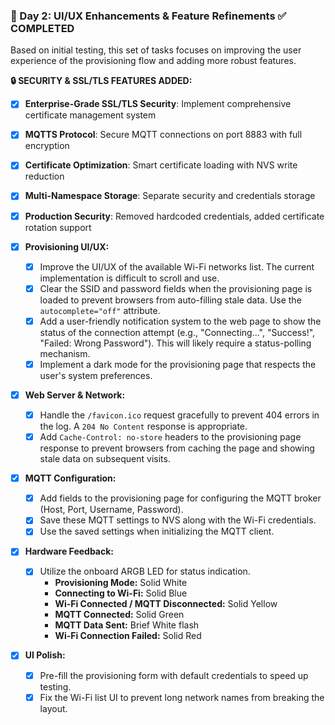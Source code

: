 ### 🚀 Day 2: UI/UX Enhancements & Feature Refinements ✅ COMPLETED

Based on initial testing, this set of tasks focuses on improving the user experience of the provisioning flow and adding more robust features.

**🔒 SECURITY & SSL/TLS FEATURES ADDED:**
*   [x] **Enterprise-Grade SSL/TLS Security**: Implement comprehensive certificate management system
*   [x] **MQTTS Protocol**: Secure MQTT connections on port 8883 with full encryption
*   [x] **Certificate Optimization**: Smart certificate loading with NVS write reduction
*   [x] **Multi-Namespace Storage**: Separate security and credentials storage
*   [x] **Production Security**: Removed hardcoded credentials, added certificate rotation support

*   [x] **Provisioning UI/UX:**
    *   [x] Improve the UI/UX of the available Wi-Fi networks list. The current implementation is difficult to scroll and use.
    *   [x] Clear the SSID and password fields when the provisioning page is loaded to prevent browsers from auto-filling stale data. Use the `autocomplete="off"` attribute.
    *   [x] Add a user-friendly notification system to the web page to show the status of the connection attempt (e.g., "Connecting...", "Success!", "Failed: Wrong Password"). This will likely require a status-polling mechanism.
    *   [x] Implement a dark mode for the provisioning page that respects the user's system preferences.

*   [x] **Web Server & Network:**
    *   [x] Handle the `/favicon.ico` request gracefully to prevent 404 errors in the log. A `204 No Content` response is appropriate.
    *   [x] Add `Cache-Control: no-store` headers to the provisioning page response to prevent browsers from caching the page and showing stale data on subsequent visits.

*   [x] **MQTT Configuration:**
    *   [x] Add fields to the provisioning page for configuring the MQTT broker (Host, Port, Username, Password).
    *   [x] Save these MQTT settings to NVS along with the Wi-Fi credentials.
    *   [x] Use the saved settings when initializing the MQTT client.

*   [x] **Hardware Feedback:**
    *   [x] Utilize the onboard ARGB LED for status indication.
        *   **Provisioning Mode:** Solid White
        *   **Connecting to Wi-Fi:** Solid Blue
        *   **Wi-Fi Connected / MQTT Disconnected:** Solid Yellow
        *   **MQTT Connected:** Solid Green
        *   **MQTT Data Sent:** Brief White flash
        *   **Wi-Fi Connection Failed:** Solid Red
*   [x] **UI Polish:**
    *   [x] Pre-fill the provisioning form with default credentials to speed up testing.
    *   [x] Fix the Wi-Fi list UI to prevent long network names from breaking the layout.
